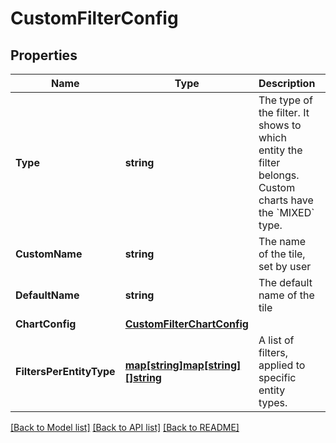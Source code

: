 # CustomFilterConfig

## Properties

Name | Type | Description | Notes
------------ | ------------- | ------------- | -------------
**Type** | **string** | The type of the filter.    It shows to which entity the filter belongs.    Custom charts have the &#x60;MIXED&#x60; type. | 
**CustomName** | **string** | The name of the tile, set by user | 
**DefaultName** | **string** | The default name of the tile | 
**ChartConfig** | [**CustomFilterChartConfig**](CustomFilterChartConfig.md) |  | 
**FiltersPerEntityType** | [**map[string]map[string][]string**](map.md) | A list of filters, applied to specific entity types. | 

[[Back to Model list]](../README.md#documentation-for-models) [[Back to API list]](../README.md#documentation-for-api-endpoints) [[Back to README]](../README.md)


